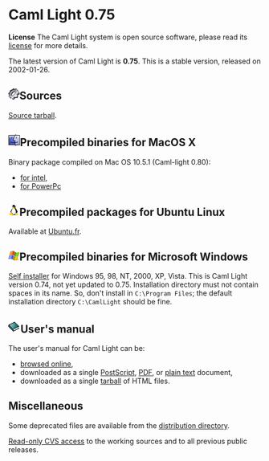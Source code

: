 Caml Light 0.75
===============

**License**
The Caml Light system is open source software, please read its [license](../license.html) for more details.

The latest version of Caml Light is **0.75**. This is a stable version, released on 2002-01-26.

![](../../img/source.gif)Sources
--------------------------------

[Source tarball](http://caml.inria.fr/pub/distrib/caml-light-0.75//cl75unix.tar.gz).

![](../../img/macos.gif)Precompiled binaries for MacOS X
--------------------------------------------------------

Binary package compiled on Mac OS 10.5.1 (Caml-light 0.80):

-   [for intel](http://caml.inria.fr/pub/distrib/caml-light-0.80//camllight-0.80-10.5-intel.dmg),
-   [for PowerPc](http://caml.inria.fr/pub/distrib/caml-light-0.80//camllight-0.80-10.5-ppc.dmg)

![](../../img/linux.gif)Precompiled packages for Ubuntu Linux
-------------------------------------------------------------

Available at [Ubuntu.fr](http://doc.ubuntu-fr.org/caml_light).

![](../../img/windows.gif)Precompiled binaries for Microsoft Windows
--------------------------------------------------------------------

[Self installer](http://caml.inria.fr/pub/distrib/caml-light-0.74//cl74win.exe) for Windows 95, 98, NT, 2000, XP, Vista. This is Caml Light version 0.74, not yet updated to 0.75. Installation directory must not contain spaces in its name. So, don't install in `C:\Program Files`; the default installation directory `C:\CamlLight` should be fine.

![](../../img/doc.gif)User's manual
-----------------------------------

The user's manual for Caml Light can be:

-   [browsed online](http://caml.inria.fr/pub/docs/manual-caml-light/),
-   downloaded as a single [PostScript](http://caml.inria.fr/pub/distrib/caml-light-0.74//cl74refman.ps.gz), [PDF](http://caml.inria.fr/pub/distrib/caml-light-0.74//cl74refman.pdf), or [plain text](http://caml.inria.fr/pub/distrib/caml-light-0.74//cl74refman.txt) document,
-   downloaded as a single [tarball](http://caml.inria.fr/pub/distrib/caml-light-0.74//cl74refman.html.tar.gz) of HTML files.

Miscellaneous
-------------

Some deprecated files are available from the [distribution directory](http://caml.inria.fr/pub/distrib/).

[Read-only CVS access](http://camlcvs.inria.fr//) to the working sources and to all previous public releases.
